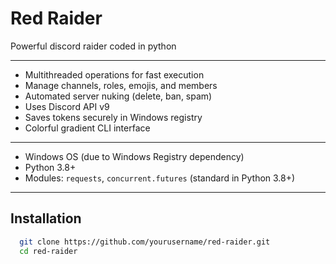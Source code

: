 # Red Raider

Powerful discord raider coded in python

---
- Multithreaded operations for fast execution  
- Manage channels, roles, emojis, and members  
- Automated server nuking (delete, ban, spam)  
- Uses Discord API v9  
- Saves tokens securely in Windows registry  
- Colorful gradient CLI interface

---
- Windows OS (due to Windows Registry dependency)  
- Python 3.8+  
- Modules: `requests`, `concurrent.futures` (standard in Python 3.8+)
---
## Installation

```bash
  git clone https://github.com/yourusername/red-raider.git
  cd red-raider
```

 
  


